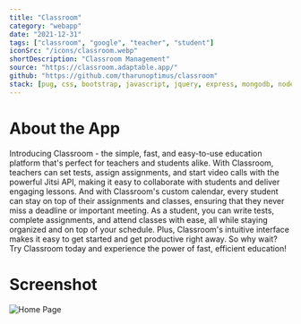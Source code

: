 ```yaml
---
title: "Classroom"
category: "webapp"
date: "2021-12-31"
tags: ["classroom", "google", "teacher", "student"]
iconSrc: "/icons/classroom.webp"
shortDescription: "Classroom Management"
source: "https://classroom.adaptable.app/"
github: "https://github.com/tharunoptimus/classroom"
stack: [pug, css, bootstrap, javascript, jquery, express, mongodb, nodejs, pwa]
---
```


# About the App

Introducing Classroom - the simple, fast, and easy-to-use education platform that's perfect for teachers and students alike. With Classroom, teachers can set tests, assign assignments, and start video calls with the powerful Jitsi API, making it easy to collaborate with students and deliver engaging lessons. And with Classroom's custom calendar, every student can stay on top of their assignments and classes, ensuring that they never miss a deadline or important meeting. As a student, you can write tests, complete assignments, and attend classes with ease, all while staying organized and on top of your schedule. Plus, Classroom's intuitive interface makes it easy to get started and get productive right away. So why wait? Try Classroom today and experience the power of fast, efficient education!

# Screenshot

![Home Page](/screenshots/classroom.webp)